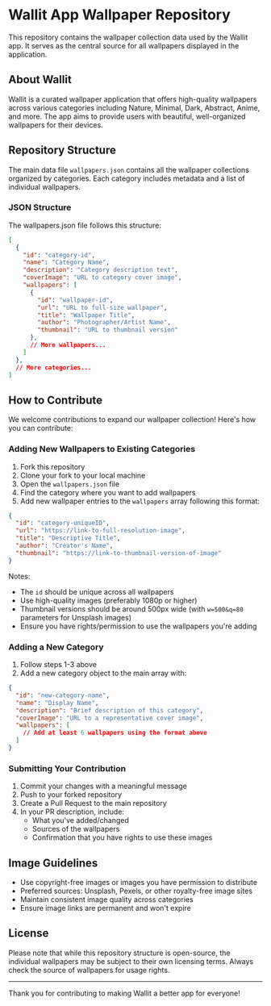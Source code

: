 # Wallit App Wallpaper Repository

This repository contains the wallpaper collection data used by the Wallit app. It serves as the central source for all wallpapers displayed in the application.

## About Wallit

Wallit is a curated wallpaper application that offers high-quality wallpapers across various categories including Nature, Minimal, Dark, Abstract, Anime, and more. The app aims to provide users with beautiful, well-organized wallpapers for their devices.

## Repository Structure

The main data file `wallpapers.json` contains all the wallpaper collections organized by categories. Each category includes metadata and a list of individual wallpapers.

### JSON Structure

The wallpapers.json file follows this structure:

```json
[
  {
    "id": "category-id",
    "name": "Category Name",
    "description": "Category description text",
    "coverImage": "URL to category cover image",
    "wallpapers": [
      {
        "id": "wallpaper-id",
        "url": "URL to full-size wallpaper",
        "title": "Wallpaper Title",
        "author": "Photographer/Artist Name",
        "thumbnail": "URL to thumbnail version"
      },
      // More wallpapers...
    ]
  },
  // More categories...
]
```

## How to Contribute

We welcome contributions to expand our wallpaper collection! Here's how you can contribute:

### Adding New Wallpapers to Existing Categories

1. Fork this repository
2. Clone your fork to your local machine
3. Open the `wallpapers.json` file
4. Find the category where you want to add wallpapers
5. Add new wallpaper entries to the `wallpapers` array following this format:

```json
{
  "id": "category-uniqueID",
  "url": "https://link-to-full-resolution-image",
  "title": "Descriptive Title",
  "author": "Creator's Name",
  "thumbnail": "https://link-to-thumbnail-version-of-image"
}
```

Notes:
- The `id` should be unique across all wallpapers
- Use high-quality images (preferably 1080p or higher)
- Thumbnail versions should be around 500px wide (with `w=500&q=80` parameters for Unsplash images)
- Ensure you have rights/permission to use the wallpapers you're adding

### Adding a New Category

1. Follow steps 1-3 above
2. Add a new category object to the main array with:

```json
{
  "id": "new-category-name",
  "name": "Display Name",
  "description": "Brief description of this category",
  "coverImage": "URL to a representative cover image",
  "wallpapers": [
    // Add at least 6 wallpapers using the format above
  ]
}
```

### Submitting Your Contribution

1. Commit your changes with a meaningful message
2. Push to your forked repository
3. Create a Pull Request to the main repository
4. In your PR description, include:
   - What you've added/changed
   - Sources of the wallpapers
   - Confirmation that you have rights to use these images

## Image Guidelines

- Use copyright-free images or images you have permission to distribute
- Preferred sources: Unsplash, Pexels, or other royalty-free image sites
- Maintain consistent image quality across categories
- Ensure image links are permanent and won't expire

## License

Please note that while this repository structure is open-source, the individual wallpapers may be subject to their own licensing terms. Always check the source of wallpapers for usage rights.

---

Thank you for contributing to making Wallit a better app for everyone!

